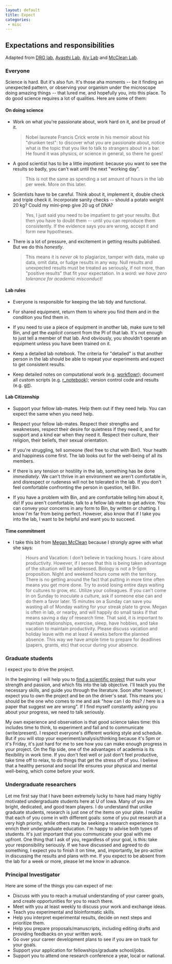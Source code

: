 ```yaml
---
layout: default
title: Expect
categories: 
 - misc
---
```


## Expectations and responsibilities

Adapted from [DRG lab](https://web.stanford.edu/~yangili/expectations), [Avasthi Lab](http://www.avasthilab.org/2017/0/05/expectations/), [Aly Lab](https://github.com/alylab/labmanual) and [McClean Lab](https://openwetware.org/wiki/McClean:_Lab_Expectations).

### Everyone
Science is hard. But it's also fun. It's those aha moments -- be it finding an unexpected pattern, or observing your organism under the microscope doing amazing things -- that lured me, and hopefully you, into this place. To do good science requires a lot of qualities. Here are some of them:

#### On doing science
- Work on what you're passionate about, work hard on it, and be proud of it.
    > Nobel laureate Francis Crick wrote in his memoir about his "drunken test": to discover what you are passionate about, notice what is the topic that you like to talk to strangers about in a bar. He found it was physics, or science in general, so there he goes!

- A good scientist has to be a little _impatient_: because you want to see the results so badly, you can't wait until the next "working day". 
    > This is not the same as spending a set amount of hours in the lab per week. More on this later.

- Scientists have to be careful. Think about it, implement it, double check and triple check it. Incorporate sanity checks -- should a potato weight 20 kg? Could my mini-prep give 20 ug of DNA? 
    > Yes, I just said you need to be impatient to get your results. But then you have to doubt them -- until you can reproduce them consistently. If the evidence says you are wrong, accept it and form new hypotheses.

- There is a lot of pressure, and excitement in getting results published. But we do this _honestly_. 
    > This means it is _never ok_ to plagiarize, tamper with data, make up data, omit data, or fudge results in any way. Null results and unexpected results must be treated as seriously, if not more, than "positive results" that fit your expectation. In a word: _we have zero tolerance for academic misconduct!_


#### Lab rules
- Everyone is responsible for keeping the lab tidy and functional. 

- For shared equipment, return them to where you find them and in the condition you find them in.

- If you need to use a piece of equipment in another lab, make sure to tell Bin, and get the _explicit_ consent from the PI of that lab. It's not enough to just tell a member of that lab. And obviously, you shouldn't operate an equipment unless you have been trained on it.

- Keep a detailed lab notebook. The criteria for "detailed" is that another person in the lab should be able to repeat your experiments and expect to get consistent results.

- Keep detailed notes on computational work (e.g. [workflowr](https://github.com/jdblischak/workflowr)); document all custom scripts (e.g. [r_notebook](http://rmarkdown.rstudio.com/r_notebooks.html)); version control code and results (e.g. [git](https://www.git-scm.com)).

#### Lab Citizenship
- Support your fellow lab-mates. Help them out if they need help. You can expect the same when you need help.

- Respect your fellow lab-mates. Respect their strengths and weaknesses, respect their desire for quietness if they need it, and for support and a kind ear when they need it. Respect their culture, their religion, their beliefs, their sexual orientation.

- If you're struggling, tell someone (feel free to chat with Bin!). Your health and happiness come first. The lab looks out for the well-being of all its members.

- If there is any tension or hostility in the lab, something has be done _immediately_. We can't thrive in an environment we aren't comfortable in, and disrespect or rudeness will not be tolerated in the lab. If you don't feel comfortable confronting the person in question, tell Bin. 

- If you have a problem with Bin, and are comfortable telling him about it, do! If you aren't comfortable, talk to a fellow lab mate to get advice. You can convey your concerns in any form to Bin, by written or chatting. I know I'm far from being perfect. However, also know that if I take you into the lab, I want to be helpful and want you to succeed.

#### Time commitment
- I take this bit from [Megan McClean](https://openwetware.org/wiki/McClean:_Lab_Expectations) because I strongly agree with what she says:

    > Hours and Vacation: I don’t believe in tracking hours. I care about productivity. However, if I sense that this is being taken advantage of the situation will be addressed. Biology is not a 9-5pm proposition. Night and weekend hours come with the territory. There is no getting around the fact that putting in more time often means you get more done. Try to avoid losing entire days waiting for cultures to grow, etc. Utilize your colleagues. If you can’t come in on Sunday to inoculate a culture, ask if someone else can and do them a favor later. 15 minutes on a Sunday can save you wasting all of Monday waiting for your streak plate to grow. Megan is often in lab, or nearby, and will happily do small tasks if that means saving a day of research time. That said, it is important to maintain relationships, exercise, sleep, have hobbies, and take vacation to maintain productivity. Please discuss vacation and holiday leave with me at least 4 weeks before the planned absence. This way we have ample time to prepare for deadlines (papers, grants, etc) that occur during your absence.

### Graduate students

I expect you to drive the project. 

In the beginning I will help you to [find a scientific project](http://www.weizmann.ac.il/mcb/UriAlon/sites/mcb.UriAlon/files/uploads/nurturing/howtochoosegoodproblem.pdf) that suits your strength and passion, and which fits into the lab objective. I'll teach you the necessary skills, and guide you through the literature. Soon after however, I expect you to own the project and be on the driver's seat. This means you should be the one who comes to me and ask "how can I do this? / here is a paper that suggest we are wrong". If I find myself constantly asking you about your progress, we need to talk seriously. 

My own experience and observation is that good science takes time: this includes time to think, to experiment and fail and to communicate (write/present). I respect everyone's different working style and schedule. But if you will stop your experiment/analysis/thinking because it's 5pm or it's Friday, it's just hard for me to see how you can make enough progress in your project. On the flip side, one of the advantages of academia is its flexibility in work time. If you don't feel well or just don't feel productive, take time off to relax, to do things that get the stress off of you. I believe that a healthy personal and social life ensures your physical and mental well-being, which come before your work.

### Undergraduate researchers

Let me first say that I have been extremely lucky to have had many highly motivated undergraduate students here at U of Iowa. Many of you are bright, dedicated, and good team players. I do understand that unlike graduate students, research is just one of the items on your plate. I realize that each of you come in with different goals: some of you put research at a very high priority, while others may be seeking a research experience to enrich their undergraduate education. I'm happy to advise both types of students. It's just important that you communicate your goal with me upfront. One thing that I ask of you, regardless of your goal, is this: take your responsibility seriously. If we have discussed and agreed to do something, I expect you to finish it on time, and, importantly, be pro-active in discussing the results and plans with me. If you expect to be absent from the lab for a week or more, please let me know in advance.

### Principal Investigator

Here are some of the things you can expect of me:

- Discuss with you to reach a mutual understanding of your career goals, and create opportunities for you to reach there.
- Meet with you at least weekly to discuss your work and exchange ideas.
- Teach you experimental and bioinformatic skills.
- Help you interpret experimental results, decide on next steps and prioritize them.
- Help you prepare proposals/manuscripts, including editing drafts and providing feedbacks on your written work.
- Go over your career development plans to see if you are on track for your goals.
- Support your application for fellowships/graduate school/jobs.
- Support you to attend one research conference a year, local or national.
